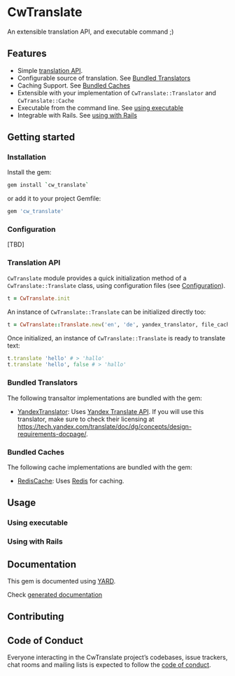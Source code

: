   # CwTranslate
An extensible translation API, and executable command ;)

## Features

* Simple [translation API](#translation-api).
* Configurable source of translation. See [Bundled Translators](#bundled-translators)
* Caching Support. See [Bundled Caches](#bundled-caches)
* Extensible with your implementation of `CwTranslate::Translator` and `CwTranslate::Cache`
* Executable from the command line. See [using executable](#using-executable)
* Integrable with Rails. See [using with Rails](#using-with-rails)

## Getting started

### Installation

Install the gem:

```bash
gem install `cw_translate`
```

or add it to your project Gemfile:

```ruby
gem 'cw_translate'
```

### Configuration

[TBD]

### Translation API
`CwTranslate` module provides a quick initialization method of a `CwTranslate::Translate` class, using configuration files (see [Configuration](#configuration)).

```ruby
t = CwTranslate.init
```

An instance of `CwTranslate::Translate` can be initialized directly too:
```ruby
t = CwTranslate::Translate.new('en', 'de', yandex_translator, file_cache)
```

Once initialized, an instance of `CwTranslate::Translate` is ready to translate text:
```ruby
t.translate 'hello' # > 'hallo'
t.translate 'hello', false # > 'hallo'
```

### Bundled Translators

The following transaltor implementations are bundled with the gem:

- [YandexTranslator](/lib/cw_translate/translator/yandex/translator.rb): Uses [Yandex Translate API](https://tech.yandex.com/translate/). If you will use this translator, make sure to check their licensing at https://tech.yandex.com/translate/doc/dg/concepts/design-requirements-docpage/.

### Bundled Caches

The following cache implementations are bundled with the gem:

- [RedisCache](/lib/cw_translate/cache/redis/cache.rb): Uses [Redis](https://redis.io/) for caching.

## Usage

### Using executable

### Using with Rails

## Documentation
This gem is documented using [YARD](https://yardoc.org/).

Check [generated documentation](/docs/index.md)

## Contributing


## Code of Conduct

Everyone interacting in the CwTranslate project’s codebases, issue trackers, chat rooms and mailing lists is expected to follow the [code of conduct](https://github.com/CodingWhales/cw_translate/blob/master/CODE_OF_CONDUCT.md).
